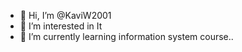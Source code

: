 - 👋 Hi, I’m @KaviW2001
- 👀 I’m interested in It
- 🌱 I’m currently learning information system course..

<!---
KaviW2001/KaviW2001 is a ✨ special ✨ repository because its `README.md` (this file) appears on your GitHub profile.
You can click the Preview link to take a look at your changes.
--->
